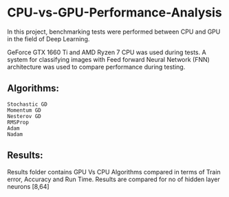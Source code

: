 # CPU-vs-GPU-Performance-Analysis
In this project, benchmarking tests were  performed between CPU and GPU in  the field of Deep Learning.


GeForce  GTX 1660 Ti and AMD Ryzen 7 CPU  was used during tests.  A system for classifying images with  Feed forward Neural Network (FNN)  architecture was used to compare  performance during testing.

## Algorithms:
```
Stochastic GD
Momentum GD
Nesterov GD
RMSProp
Adam
Nadam
```
## Results:
Results folder contains GPU Vs CPU Algorithms compared in terms of Train error, Accuracy and Run Time.
Results are compared for no of hidden layer neurons [8,64]
